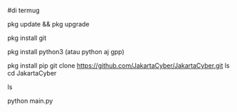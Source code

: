 #di termug

pkg update && pkg upgrade

pkg install git

pkg install python3 (atau python aj gpp)

pkg install pip
git clone https://github.com/JakartaCyber/JakartaCyber.git
ls
cd JakartaCyber 

ls

python main.py
